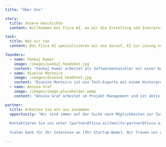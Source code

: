 ```yaml
---
title: "Über Uns"

story:
  title: Unsere Geschichte
  content: Willkommen bei Fisca AI, wo wir die Erstellung und Interpretation von medizinischen Abrechnungen mit KI erleichtern. Gegründet im Jahr 2024 begann unsere Reise, als...

task:
  title: Was wir tun
  content: Bei Fisca AI spezialisieren wir uns darauf, KI zur Lösung von medizinischen Abrechnungsproblemen einzusetzen, um Zeit zu sparen und Ärzten zu ermöglichen, sich auf die Patienten statt auf die Abrechnung zu konzentrieren. Unser Ziel ist es, die Genauigkeit und den Aufwand bei der Erstellung, Validierung oder dem Verständnis von medizinischen Rechnungen zu verbessern. Wir sind verpflichtet...

founders:
  - name: Pankaj Kumar
    image: /images/pankaj_headshot.jpg
    content: "Pankaj Kumar arbeitet als Softwareentwickler mit einer beeindruckenden Erfolgsbilanz bei Technologiegiganten wie Google, Amazon und Directi. Als Mitgründer von Fisca AI treibt er Innovationen im Bereich von skalierbaren Gesundheitslösungen voran. Mit fundierten Kenntnissen in C, C++ und Java sowie einem Abschluss von der Shanmugha Arts Science Technology and Research Academy setzt Pankaj seine Fähigkeiten in Spitzentechnologien ein und strebt durch kontinuierliches Lernen nach außergewöhnlichen Ergebnissen."
  - name: Diueine Monteiro
    image: /images/diueine_headshot.jpg
    content: "Diueine Monteiro ist ein Tech-Experte mit einem Hintergrund in Distributed Systems, Query-Verständnis und model quality. Bei seinen vorgängigen Arbeitgebern, unter anderem Google, Microsoft und Amazon, hat Diueine innovative Projekte in den Bereichen Datenaufnahme, health care und machine learning geleitet. Als Mitgründer von Fisca AI widmet er sich der Innovation im Gesundheitsbereich und kann seine Expertise optimal nutzen."
  - name: Annina Graf
    image: /images/image-placeholder.webp
    content: "Annina Graf arbeitet im Projekt Management und ist aktiv im Startup-Ökosystem der Schweiz tätig. Mit einem Master in Business Administration und umfangreicher Erfahrung in den Bereichen Projektmanagement, Community Building und Finanzcontrolling bereichert sie das Fisca-Team mit ihrem breiten Fachwissen. Mit Fisca will Annina nicht nur ihre unternehmerische Aspiration verfolgen, sondern auch ihre Leidenschaft für Innovation und Fortschritt zum Ausdruck bringen."

partner:
  title: Arbeiten Sie mit uns zusammen
  opportunity: "Wir sind immer auf der Suche nach Möglichkeiten zur Zusammenarbeit und zum Wachstum mit anderen, die unsere Vision teilen. Wenn Sie interessiert sind, mit uns zusammenzuarbeiten oder mehr darüber erfahren möchten, was wir gemeinsam erreichen können, zögern Sie bitte nicht, uns zu kontaktieren.
  
  Kontaktieren Sie uns unter [partner@fisca.ai](mailto:partner@fisca.ai) oder besuchen Sie unsere [Kontaktseite](http://fisca.ai/contact).
  
  Vielen Dank für Ihr Interesse an [Ihr Startup-Name]. Wir freuen uns darauf, neue Möglichkeiten gemeinsam zu erkunden!"

---
```

